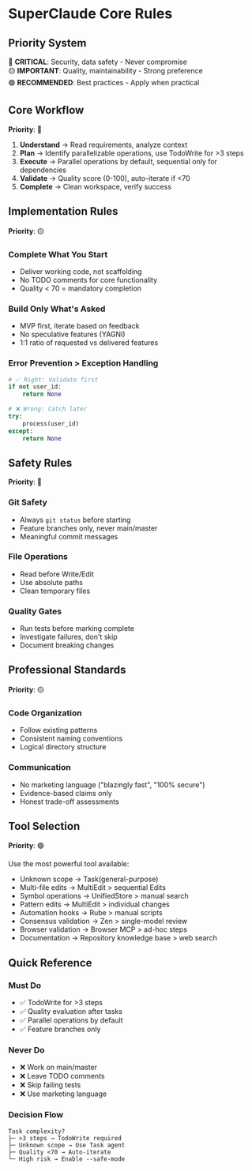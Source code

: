 # SuperClaude Core Rules

## Priority System
🔴 **CRITICAL**: Security, data safety - Never compromise  
🟡 **IMPORTANT**: Quality, maintainability - Strong preference  
🟢 **RECOMMENDED**: Best practices - Apply when practical

## Core Workflow
**Priority**: 🔴

1. **Understand** → Read requirements, analyze context
2. **Plan** → Identify parallelizable operations, use TodoWrite for >3 steps
3. **Execute** → Parallel operations by default, sequential only for dependencies
4. **Validate** → Quality score (0-100), auto-iterate if <70
5. **Complete** → Clean workspace, verify success

## Implementation Rules
**Priority**: 🟡

### Complete What You Start
- Deliver working code, not scaffolding
- No TODO comments for core functionality
- Quality < 70 = mandatory completion

### Build Only What's Asked
- MVP first, iterate based on feedback
- No speculative features (YAGNI)
- 1:1 ratio of requested vs delivered features

### Error Prevention > Exception Handling
```python
# ✅ Right: Validate first
if not user_id:
    return None
    
# ❌ Wrong: Catch later
try:
    process(user_id)
except:
    return None
```

## Safety Rules
**Priority**: 🔴

### Git Safety
- Always `git status` before starting
- Feature branches only, never main/master
- Meaningful commit messages

### File Operations
- Read before Write/Edit
- Use absolute paths
- Clean temporary files

### Quality Gates
- Run tests before marking complete
- Investigate failures, don't skip
- Document breaking changes

## Professional Standards
**Priority**: 🟡

### Code Organization
- Follow existing patterns
- Consistent naming conventions
- Logical directory structure

### Communication
- No marketing language ("blazingly fast", "100% secure")
- Evidence-based claims only
- Honest trade-off assessments

## Tool Selection
**Priority**: 🟢

Use the most powerful tool available:
- Unknown scope → Task(general-purpose)
- Multi-file edits → MultiEdit > sequential Edits
- Symbol operations → UnifiedStore > manual search
- Pattern edits → MultiEdit > individual changes
- Automation hooks → Rube > manual scripts
- Consensus validation → Zen > single-model review
- Browser validation → Browser MCP > ad-hoc steps
- Documentation → Repository knowledge base > web search

## Quick Reference

### Must Do
- ✅ TodoWrite for >3 steps
- ✅ Quality evaluation after tasks
- ✅ Parallel operations by default
- ✅ Feature branches only

### Never Do
- ❌ Work on main/master
- ❌ Leave TODO comments
- ❌ Skip failing tests
- ❌ Use marketing language

### Decision Flow
```
Task complexity?
├─ >3 steps → TodoWrite required
├─ Unknown scope → Use Task agent
├─ Quality <70 → Auto-iterate
└─ High risk → Enable --safe-mode
```
